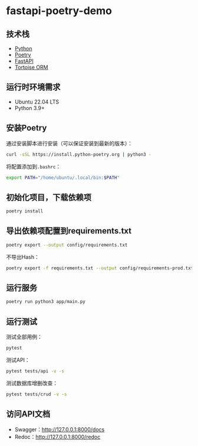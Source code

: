 # fastapi-poetry-demo

## 技术栈

- [Python](https://www.python.org/)
- [Poetry](https://python-poetry.org/)
- [FastAPI](https://fastapi.tiangolo.com/)
- [Tortoise ORM](https://tortoise.github.io/)

## 运行时环境需求

- Ubuntu 22.04 LTS
- Python 3.9+

## 安装Poetry

通过安装脚本进行安装（可以保证安装到最新的版本）：

```bash
curl -sSL https://install.python-poetry.org | python3 -
```

将配置添加到`.bashrc`：

```bash
export PATH="/home/ubuntu/.local/bin:$PATH"
```

## 初始化项目，下载依赖项

```bash
poetry install
```

## 导出依赖项配置到requirements.txt

```bash
poetry export --output config/requirements.txt
```

不导出Hash：

```bash
poetry export -f requirements.txt --output config/requirements-prod.txt --without-hashes
```

## 运行服务

```bash
poetry run python3 app/main.py
```

## 运行测试

测试全部用例：

```bash
pytest
```

测试API：

```bash
pytest tests/api -v -s
```

测试数据库增删改查：

```bash
pytest tests/crud -v -s
```

## 访问API文档

- Swagger：<http://127.0.0.1:8000/docs>
- Redoc：<http://127.0.0.1:8000/redoc>
